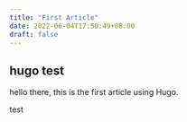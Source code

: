 ```yaml
---
title: "First Article"
date: 2022-06-04T17:50:49+08:00
draft: false
---
```


## hugo test

hello there, this is the first article using Hugo.

test
